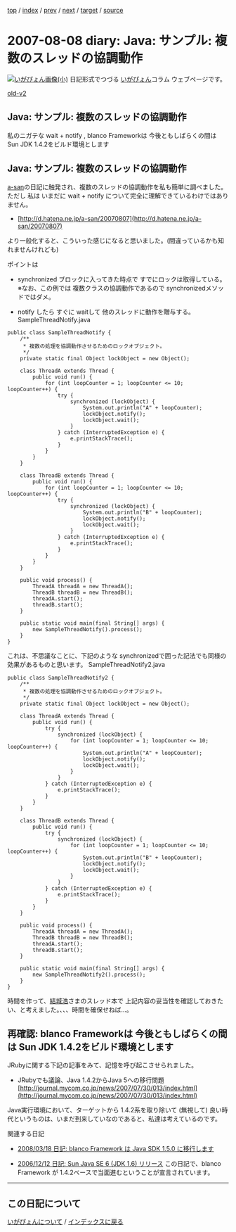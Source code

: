 [top](https://igapyon.github.io/diary/) 
 / [index](https://igapyon.github.io/diary/2007/index.html) 
 / [prev](https://igapyon.github.io/diary/2007/ig070729.html) 
 / [next](https://igapyon.github.io/diary/2007/ig070811.html) 
 / [target](https://igapyon.github.io/diary/2007/ig070808.html) 
 / [source](https://github.com/igapyon/diary/blob/gh-pages/2007/ig070808.html.src.md) 

2007-08-08 diary: Java: サンプル: 複数のスレッドの協調動作
=====================================================================================================
[![いがぴょん画像(小)](https://igapyon.github.io/diary/images/iga200306s.jpg "いがぴょん")](https://igapyon.github.io/diary/memo/memoigapyon.html) 日記形式でつづる [いがぴょん](https://igapyon.github.io/diary/memo/memoigapyon.html)コラム ウェブページです。

[old-v2](ig070808-orig.html)

## Java: サンプル: 複数のスレッドの協調動作

私のニガテな wait + notify , blanco Frameworkは 今後ともしばらくの間は Sun JDK 1.4.2をビルド環境とします


## Java: サンプル: 複数のスレッドの協調動作

[a-san](http://d.hatena.ne.jp/a-san/)の日記に触発され、複数のスレッドの協調動作を私も簡単に調べました。ただし 私は いまだに wait +
notify について完全に理解できているわけではありません。

* [http://d.hatena.ne.jp/a-san/20070807](http://d.hatena.ne.jp/a-san/20070807)

より一般化すると、こういった感じになると思いました。(間違っているかも知れませんけれども)

ポイントは

* synchronized ブロックに入ってきた時点で すでにロックは取得している。
  ※なお、この例では 複数クラスの協調動作であるので synchronizedメソッドではダメ。
  
* notify したら すぐに waitして 他のスレッドに動作を贈与する。
SampleThreadNotify.java

      
```
public class SampleThreadNotify {
    /**
     * 複数の処理を協調動作させるためのロックオブジェクト。
     */
    private static final Object lockObject = new Object();

    class ThreadA extends Thread {
        public void run() {
            for (int loopCounter = 1; loopCounter <= 10; loopCounter++) {
                try {
                    synchronized (lockObject) {
                        System.out.println("A" + loopCounter);
                        lockObject.notify();
                        lockObject.wait();
                    }
                } catch (InterruptedException e) {
                    e.printStackTrace();
                }
            }
        }
    }

    class ThreadB extends Thread {
        public void run() {
            for (int loopCounter = 1; loopCounter <= 10; loopCounter++) {
                try {
                    synchronized (lockObject) {
                        System.out.println("B" + loopCounter);
                        lockObject.notify();
                        lockObject.wait();
                    }
                } catch (InterruptedException e) {
                    e.printStackTrace();
                }
            }
        }
    }

    public void process() {
        ThreadA threadA = new ThreadA();
        ThreadB threadB = new ThreadB();
        threadA.start();
        threadB.start();
    }

    public static void main(final String[] args) {
        new SampleThreadNotify().process();
    }
}
```

      

これは、不思議なことに、下記のような synchronizedで囲った記法でも同様の効果があるものと思います。
SampleThreadNotify2.java

      
```
public class SampleThreadNotify2 {
    /**
     * 複数の処理を協調動作させるためのロックオブジェクト。
     */
    private static final Object lockObject = new Object();

    class ThreadA extends Thread {
        public void run() {
            try {
                synchronized (lockObject) {
                    for (int loopCounter = 1; loopCounter <= 10; loopCounter++) {
                        System.out.println("A" + loopCounter);
                        lockObject.notify();
                        lockObject.wait();
                    }
                }
            } catch (InterruptedException e) {
                e.printStackTrace();
            }
        }
    }

    class ThreadB extends Thread {
        public void run() {
            try {
                synchronized (lockObject) {
                    for (int loopCounter = 1; loopCounter <= 10; loopCounter++) {
                        System.out.println("B" + loopCounter);
                        lockObject.notify();
                        lockObject.wait();
                    }
                }
            } catch (InterruptedException e) {
                e.printStackTrace();
            }
        }
    }

    public void process() {
        ThreadA threadA = new ThreadA();
        ThreadB threadB = new ThreadB();
        threadA.start();
        threadB.start();
    }

    public static void main(final String[] args) {
        new SampleThreadNotify2().process();
    }
}
```

      

時間を作って、[結城浩](http://www.hyuki.com/)さまのスレッド本で 上記内容の妥当性を確認しておきたい、と考えました。、、、時間を確保せねば…。

## 再確認: blanco Frameworkは 今後ともしばらくの間は Sun JDK 1.4.2をビルド環境とします

JRubyに関する下記の記事をみて、記憶を呼び起こさせられました。

* JRubyでも議論、Java 1.4.2からJava 5への移行問題
  [http://journal.mycom.co.jp/news/2007/07/30/013/index.html](http://journal.mycom.co.jp/news/2007/07/30/013/index.html)

Java実行環境において、ターゲットから 1.4.2系を取り除いて (無視して) 良い時代というものは、いまだ到来していなのであると、私達は考えているのです。

関連する日記

* [2008/03/18 日記: blanco Framework は Java SDK 1.5.0 に移行します](../2008/ig080318.html)
  
* [2006/12/12 日記: Sun Java SE 6 (JDK 1.6) リリース](../2006/ig061212.html)
  この日記で、blanco Framework が 1.4.2ベースで当面進むということが宣言されています。

----------------------------------------------------------------------------------------------------

## この日記について
[いがぴょんについて](https://igapyon.github.io/diary/memo/memoigapyon.html) / [インデックスに戻る](https://igapyon.github.io/diary/idxall.html)
